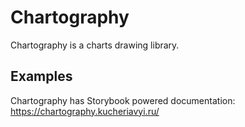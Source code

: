 # Chartography

Chartography is a charts drawing library.

## Examples

Chartography has Storybook powered documentation: https://chartography.kucheriavyi.ru/
